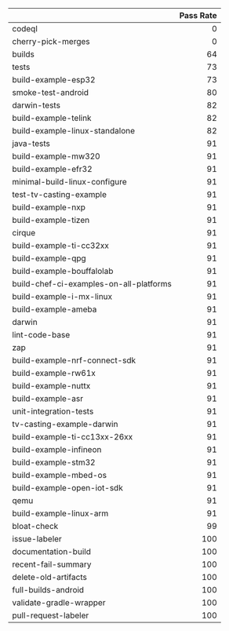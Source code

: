 |                                         |   Pass Rate |
|:----------------------------------------|------------:|
| codeql                                  |           0 |
| cherry-pick-merges                      |           0 |
| builds                                  |          64 |
| tests                                   |          73 |
| build-example-esp32                     |          73 |
| smoke-test-android                      |          80 |
| darwin-tests                            |          82 |
| build-example-telink                    |          82 |
| build-example-linux-standalone          |          82 |
| java-tests                              |          91 |
| build-example-mw320                     |          91 |
| build-example-efr32                     |          91 |
| minimal-build-linux-configure           |          91 |
| test-tv-casting-example                 |          91 |
| build-example-nxp                       |          91 |
| build-example-tizen                     |          91 |
| cirque                                  |          91 |
| build-example-ti-cc32xx                 |          91 |
| build-example-qpg                       |          91 |
| build-example-bouffalolab               |          91 |
| build-chef-ci-examples-on-all-platforms |          91 |
| build-example-i-mx-linux                |          91 |
| build-example-ameba                     |          91 |
| darwin                                  |          91 |
| lint-code-base                          |          91 |
| zap                                     |          91 |
| build-example-nrf-connect-sdk           |          91 |
| build-example-rw61x                     |          91 |
| build-example-nuttx                     |          91 |
| build-example-asr                       |          91 |
| unit-integration-tests                  |          91 |
| tv-casting-example-darwin               |          91 |
| build-example-ti-cc13xx-26xx            |          91 |
| build-example-infineon                  |          91 |
| build-example-stm32                     |          91 |
| build-example-mbed-os                   |          91 |
| build-example-open-iot-sdk              |          91 |
| qemu                                    |          91 |
| build-example-linux-arm                 |          91 |
| bloat-check                             |          99 |
| issue-labeler                           |         100 |
| documentation-build                     |         100 |
| recent-fail-summary                     |         100 |
| delete-old-artifacts                    |         100 |
| full-builds-android                     |         100 |
| validate-gradle-wrapper                 |         100 |
| pull-request-labeler                    |         100 |